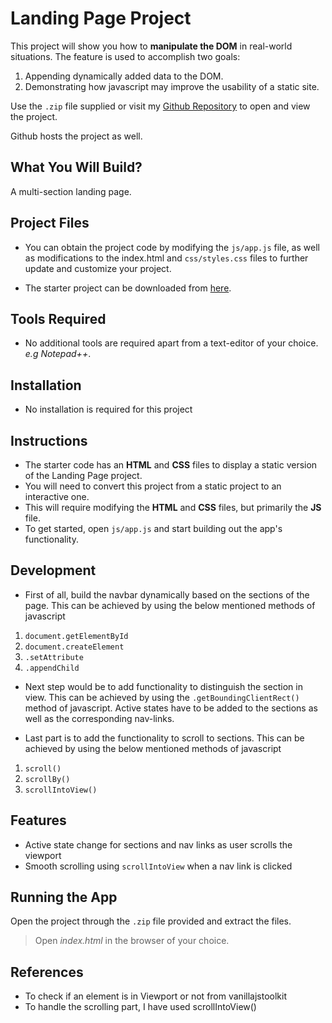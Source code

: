 # Landing Page Project

This project will show you how to **manipulate the DOM** in real-world situations. The feature is used to accomplish two goals:
1. Appending dynamically added data to the DOM.
2. Demonstrating how javascript may improve the usability of a static site.

Use the `.zip` file supplied or visit my [Github Repository](https://github.com/nosaoliha/landingpage.git) to open and view the project.

Github hosts the project as well.

## What You Will Build?

A multi-section landing page.

## Project Files

- You can obtain the project code by modifying the `js/app.js` file, as well as modifications to the index.html and `css/styles.css` files to further update and customize your project.

- The starter project can be downloaded from [here](https://github.com/udacity/fend/tree/refresh-2019/projects/landing-page).

## Tools Required
- No additional tools are required apart from a text-editor of your choice. *e.g Notepad++*.

## Installation
- No installation is required for this project

## Instructions
- The starter code has an **HTML** and **CSS** files to display a static version of the Landing Page project.
- You will need to convert this project from a static project to an interactive one.
- This will require modifying the **HTML** and **CSS** files, but primarily the **JS** file.
- To get started, open `js/app.js` and start building out the app's functionality.

## Development
- First of all, build the navbar dynamically based on the sections of the page. This can be achieved by using the below mentioned methods of javascript

1. `document.getElementById`
2. `document.createElement`
3. `.setAttribute`
4. `.appendChild`

- Next step would be to add functionality to distinguish the section in view. This can be achieved by using the `.getBoundingClientRect()` method of javascript. Active states have to be added to the sections as well as the corresponding nav-links.

- Last part is to add the functionality to scroll to sections. This can be achieved by using the below mentioned methods of javascript

1. `scroll()`
2. `scrollBy()`
3. `scrollIntoView()`

## Features
- Active state change for sections and nav links as user scrolls the viewport
- Smooth scrolling using `scrollIntoView` when a nav link is clicked

## Running the App
Open the project through the `.zip` file provided and extract the files.

>Open *index.html* in the browser of your choice.

## References
- To check if an element is in Viewport or not from vanillajstoolkit
- To handle the scrolling part, I have used scrollIntoView()
